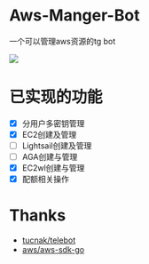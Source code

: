 # Aws-Manger-Bot
一个可以管理aws资源的tg bot

[![](https://img.shields.io/github/license/Yuzuki999/Aws-Manger-Bot?style=for-the-badge)](https://www.gnu.org/licenses/gpl-3.0.html)

# 已实现的功能
- [x] 分用户多密钥管理
- [x] EC2创建及管理
- [ ] Lightsail创建及管理
- [ ] AGA创建与管理
- [x] EC2wl创建与管理
- [x] 配额相关操作

# Thanks
- [tucnak/telebot](https://github.com/tucnak/telebot)
- [aws/aws-sdk-go](https://github.com/aws/aws-sdk-go)

